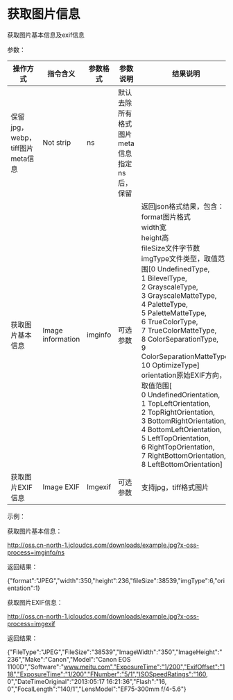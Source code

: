 # 获取图片信息

获取图片基本信息及exif信息

参数：

|操作方式|指令含义|参数格式|参数说明|结果说明|
|-|-|-|-|-|
|保留jpg，webp，tiff图片meta信息|Not strip|ns|默认去除所有格式图片meta信息<br>指定ns后，保留||
|获取图片基本信息|Image information|imginfo|可选参数|返回json格式结果，包含：<br>format图片格式<br>width宽<br>height高<br>fileSize文件字节数<br>imgType文件类型，取值范围[0 UndefinedType,<br>1 BilevelType,<br>2 GrayscaleType,<br>3 GrayscaleMatteType,<br>4 PaletteType,<br>5 PaletteMatteType,<br>6 TrueColorType,<br>7 TrueColorMatteType,<br>8 ColorSeparationType,<br>9 ColorSeparationMatteType,<br>10 OptimizeType]<br>orientation原始EXIF方向，取值范围[<br>0 UndefinedOrientation,<br>1 TopLeftOrientation,<br>2 TopRightOrientation,<br>3  BottomRightOrientation,<br>4 BottomLeftOrientation,<br>5 LeftTopOrientation,<br>6 RightTopOrientation,<br>7 RightBottomOrientation,<br>8 LeftBottomOrientation]|
|获取图片EXIF信息|Image EXIF|Imgexif|可选参数|支持jpg，tiff格式图片| 

示例：

获取图片基本信息：

http://oss.cn-north-1.jcloudcs.com/downloads/example.jpg?x-oss-process=imginfo/ns

返回结果：

{"format":"JPEG","width":350,"height":236,"fileSize":38539,"imgType":6,"orientation":1}

获取图片EXIF信息：

http://oss.cn-north-1.jcloudcs.com/downloads/example.jpg?x-oss-process=imgexif

返回结果：

{"FileType":"JPEG","FileSize":"38539","ImageWidth":"350","ImageHeight":"236","Make":"Canon","Model":"Canon EOS 1100D","Software":"www.meitu.com","ExposureTime":"1/200","ExifOffset":"118","ExposureTime":"1/200","FNumber":"5/1","ISOSpeedRatings":"160, 0","DateTimeOriginal":"2013:05:17 16:21:36","Flash":"16, 0","FocalLength":"140/1","LensModel":"EF75-300mm f/4-5.6"}
